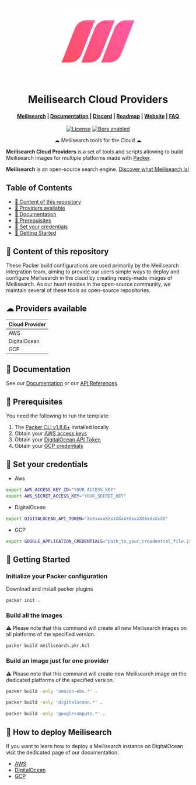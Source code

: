 <p align="center">
  <img src="https://github.com/meilisearch/integration-guides/blob/main/assets/logos/logo.svg" alt="Meilisearch Cloud Providers" width="200" height="200" />
</p>

<h1 align="center">Meilisearch Cloud Providers</h1>

<h4 align="center">
  <a href="https://github.com/meilisearch/meilisearch">Meilisearch</a> |
  <a href="https://docs.meilisearch.com">Documentation</a> |
  <a href="https://discord.meilisearch.com">Discord</a> |
  <a href="https://roadmap.meilisearch.com/tabs/1-under-consideration">Roadmap</a> |
  <a href="https://www.meilisearch.com">Website</a> |
  <a href="https://docs.meilisearch.com/faq">FAQ</a>
</h4>

<p align="center">
  <a href="https://github.com/meilisearch/cloud-providers/blob/main/LICENSE"><img src="https://img.shields.io/badge/license-MIT-informational" alt="License"></a>
  <a href="https://ms-bors.herokuapp.com/repositories/51"><img src="https://bors.tech/images/badge_small.svg" alt="Bors enabled"></a>
</p>

<p align="center">☁ Meilisearch tools for the Cloud ☁</p>

**Meilisearch Cloud Providers** is a set of tools and scripts allowing to build Meilisearch images for multiple platforms made with [Packer](https://www.packer.io/).

**Meilisearch** is an open-source search engine. [Discover what Meilisearch is!](https://github.com/meilisearch/meilisearch)

## Table of Contents <!-- omit in toc -->

- [🎁 Content of this repository](#-content-of-this-repository)
- [📖 Providers available](#-providers-available)
- [📖 Documentation](#-documentation)
- [🔧 Prerequisites](#-prerequisites)
- [🔑 Set your credentials](#-set-your-credentials)
- [🚀 Getting Started](#-getting-started)

## 🎁 Content of this repository

These Packer build configurations are used primarily by the Meilisearch integration team, aiming to provide our users simple ways to deploy and configure Meilisearch in the cloud by creating ready-made images of Meilisearch. As our heart resides in the open-source community, we maintain several of these tools as open-source repositories.

## ☁ Providers available

| Cloud Provider |
|----------|
| AWS |
| DigitalOcean |
| GCP |

## 📖 Documentation

See our [Documentation](https://docs.meilisearch.com/learn/tutorials/getting_started.html) or our [API References](https://docs.meilisearch.com/reference/api/).

## 🔧 Prerequisites

You need the following to run the template:
1. The [Packer CLI v1.8.6+](https://developer.hashicorp.com/packer/downloads) installed locally
2. Obtain your [AWS access keys](https://docs.aws.amazon.com/keyspaces/latest/devguide/access.credentials.html)
3. Obtain your [DigitalOcean API Token](https://www.digitalocean.com/docs/apis-clis/api/create-personal-access-token/)
4. Obtain your [GCP credentials](https://cloud.google.com/docs/authentication/application-default-credentials)

## 🔑 Set your credentials

- Aws
``` bash
export AWS_ACCESS_KEY_ID="YOUR_ACCESS_KEY"
export AWS_SECRET_ACCESS_KEY="YOUR_SECRET_KEY"
```
- DigitalOcean
```bash
export DIGITALOCEAN_API_TOKEN="XxXxxxxXXxxXXxxXXxxxXXXxXxXxXX"
```
- GCP
```bash
export GOOGLE_APPLICATION_CREDENTIALS="path_to_your_creadential_file.json"
```

## 🚀 Getting Started

### Initialize your Packer configuration
Download and install packer plugins

``` bash
packer init .
```

### Build all the images

⚠ Please note that this command will create all new Meilisearch images on all platforms of the specified version.

``` bash
packer build meilisearch.pkr.hcl
```

### Build an image just for one provider

⚠ Please note that this command will create new Meilisearch image on the dedicated platforms of the specified version.

``` bash
packer build -only 'amazon-ebs.*' .
```

``` bash
packer build -only 'digitalocean.*' .
```

``` bash
packer build -only 'googlecompute.*' .
```

## 🚀 How to deploy Meilisearch 

If you want to learn how to deploy a Meilisearch instance on DigitalOcean visit the dedicated page of our documentation:
- [AWS](https://www.meilisearch.com/docs/learn/cookbooks/aws)
- [DigitalOcean](https://www.meilisearch.com/docs/learn/cookbooks/digitalocean)
- [GCP](https://www.meilisearch.com/docs/learn/cookbooks/gcp)

